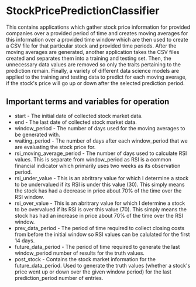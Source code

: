 # StockPricePredictionClassifier
This contains applications which gather stock price information for provided companies over a provided period of time and creates moving averages for this information over a provided time window which are then used to create a CSV file for that particular stock and provided time periods. After the moving averages are generated, another application takes the CSV files created and separates them into a training and testing set. Then, the unnecessary data values are removed so only the traits pertaining to the prediction remain. Finally, a variety of different data science models are applied to the training and testing data to predict for each moving average, if the stock's price will go up or down after the selected prediction period. 
## Important terms and variables for operation ##
* start - The initial date of collected stock market data.
* end - The last date of collected stock market data.
* window_period - The number of days used for the moving averages to be generated with.
* waiting_period - The number of days after each window_period that we are evaluating the stock price for.
* rsi_moving_average_period - The number of days used to calculate RSI values. This is separate from window_period as RSI is a common financial indicator which primarily uses two weeks as its observation period.
* rsi_under_value - This is an abritrary value for which I determine a stock to be undervalued if its RSI is under this value (30). This simply means the stock has had a decrease in price about 70% of the time over the RSI window.
* rsi_over_value - This is an abritrary value for which I determine a stock to be overvalued if its RSI is over this value (70). This simply means the stock has had an increase in price about 70% of the time over the RSI window.
* prev_data_period - The period of time required to collect closing costs from before the initial window so RSI values can be calulated for the first 14 days. 
* future_data_period - The period of time required to generate the last window_period number of results for the truth values. 
* post_stock - Contains the stock market information for the future_data_period. Used to generate the truth values (whether a stock's price went up or down over the given window period) for the last prediction_period number of entries.
